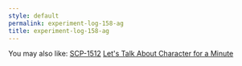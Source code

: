 ```yaml
---
style: default
permalink: experiment-log-158-ag
title: experiment-log-158-ag
---
```

You may also like:
[SCP-1512](http://scp-wiki.net/scp-1512)
[Let's Talk About Character for a Minute](http://scp-wiki.net/not-enough-characters)